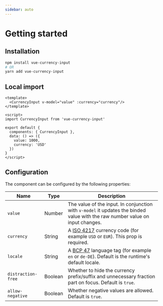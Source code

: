 ```yaml
---
sidebar: auto
---
```


# Getting started
## Installation
``` bash
npm install vue-currency-input 
# OR 
yarn add vue-currency-input
```

## Local import
``` vue
<template>
  <CurrencyInput v-model="value" :currency="currency"/>
</template>

<script>
import CurrencyInput from 'vue-currency-input'

export default {
  components: { CurrencyInput },
  data: () => ({
    value: 1000,
    currency: 'USD'
  })
}
</script>
```
    
## Configuration
The component can be configured by the following properties:

Name | Type | Description
--- | --- | --- 
`value` | Number |  The value of the input. In conjunction with `v-model` it updates the binded value with the raw number value on input changes.
`currency` | String | A [ISO 4217](https://en.wikipedia.org/wiki/ISO_4217) currency code (for example `USD` or `EUR`). This prop is required.
`locale` | String | A [BCP 47](https://tools.ietf.org/html/bcp47) language tag (for example `en` or `de-DE`). Default is the runtime's default locale.
`distraction-free` | Boolean | Whether to hide the currency prefix/suffix and unnecessary fraction part on focus. Default is `true`.
`allow-negative` | Boolean | Whether negative values are allowed. Default is `true`.
